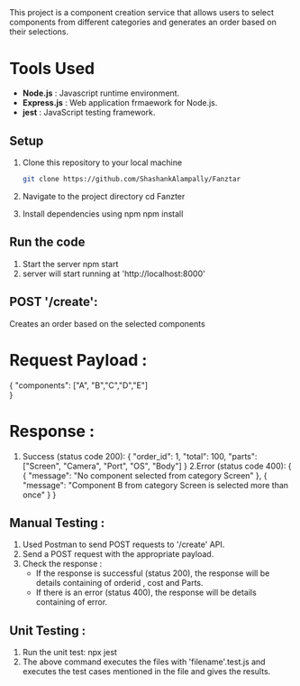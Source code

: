 ## 
This project is a component creation service that allows users to select components from different categories and generates an order based on their selections.

# Tools Used 
- **Node.js** : Javascript runtime environment.
- **Express.js** : Web application frmaework for Node.js.
- **jest** : JavaScript testing framework.

## Setup
1. Clone this repository to your local machine
   ```bash
   git clone https://github.com/ShashankAlampally/Fanztar

2. Navigate to the project directory
   cd Fanzter 

3. Install dependencies using npm
   npm install

## Run the code

1. Start the server
   npm start
2. server will start running at 'http://localhost:8000'


## POST '/create':
   Creates an order based on the selected components

# Request Payload : 
  {
    "components": ["A", "B","C","D","E"]  
  }
# Response :
  1. Success (status code 200):
    {
        "order_id": 1,
        "total": 100,
        "parts": ["Screen", "Camera", "Port", "OS", "Body"]
    }
  2.Error (status code 400):
    {
        { "message": "No component selected from category Screen" },
        { "message": "Component B from category Screen is selected more than once" }
    }

## Manual Testing :
  1. Used Postman to send POST requests to '/create' API.
  2. Send a POST request with the appropriate payload.
  3. Check the response : 
      * If the response is successful (status 200), the  response will be details containing of orderid , cost and Parts.
      * If there is an error (status 400), the response will be details containing of error.

## Unit Testing :
  1. Run the unit test:
     npx jest 
  2. The above command executes the files with 'filename'.test.js and executes the test cases mentioned in the file and gives the results.